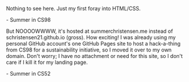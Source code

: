 Nothing to see here.
Just my first foray into HTML/CSS.

\- Summer in CS98


But NOOOOWWWW, it's hosted at summerchristensen.me instead of schristensen21.github.io (gross). How exciting!
I was already using my personal GitHub account's one GitHub Pages site to host a hack-a-thing from CS98 for a sustainability initiative, so I moved it over to my own domain. Don't worry; I have no attachment or need for this site, so I don't care if I kill it for my landing page.

\- Summer in CS52
